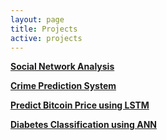 ```yaml
---
layout: page
title: Projects
active: projects
---
```



[**Social Network Analysis**](/_posts/2020-01-01-sna.md)

[**Crime Prediction System**](/_posts/2020-01-01-cis.md)

[**Predict Bitcoin Price using LSTM**](https://nbviewer.jupyter.org/github/lahorekid/lahorekid.github.io/blob/master/_posts/2020-01-01-LSTM.ipynb)

[**Diabetes Classification using ANN**](https://nbviewer.jupyter.org/github/lahorekid/crypto/blob/master/Diabetes.ipynb)
